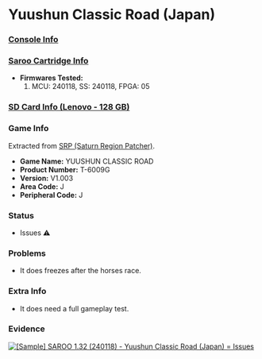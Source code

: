 # Yuushun Classic Road (Japan)

### [Console Info](../../../../Info/Consoles/VA13/README.md)

### [Saroo Cartridge Info](../../../../Info/Cartridges/RetroGameParadiseStore/1.32F/README.md)

- <b>Firmwares Tested:</b>
  1. MCU: 240118, SS: 240118, FPGA: 05

### [SD Card Info (Lenovo - 128 GB)](../../../../Info/SdCards/Lenovo/128GB/fat32/README.md)

### Game Info

Extracted from [SRP (Saturn Region Patcher)](https://segaxtreme.net/resources/saturn-region-patcher.81/download).

- <b>Game Name:</b> YUUSHUN CLASSIC ROAD
- <b>Product Number:</b> T-6009G
- <b>Version:</b> V1.003
- <b>Area Code:</b> J
- <b>Peripheral Code:</b> J

### Status

- Issues :warning:

### Problems

- It does freezes after the horses race.

### Extra Info

- It does need a full gameplay test.

### Evidence

[![[Sample] SAROO 1.32 (240118) - Yuushun Classic Road (Japan) = Issues](https://img.youtube.com/vi/qUGM-RJnyWM/0.jpg)](https://www.youtube.com/watch?v=qUGM-RJnyWM)
